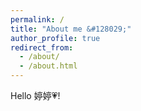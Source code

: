 ```yaml
---
permalink: /
title: "About me &#128029;"
author_profile: true
redirect_from: 
  - /about/
  - /about.html
---
```


Hello 婷婷&#128151;!
